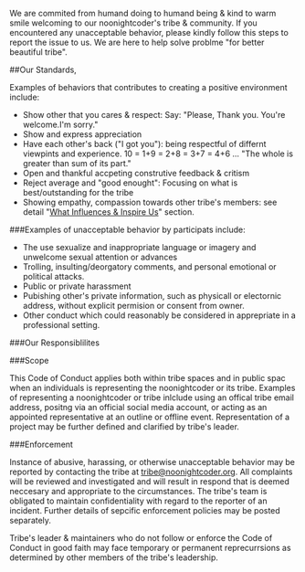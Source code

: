 We are commited from humand doing to humand being & kind to warm smile welcoming to our noonightcoder's tribe & community. If you encountered any unacceptable behavior, please kindly follow this steps to report the issue to us. We are here to help solve problme "for better beautiful tribe".


##Our Standards,

Examples of behaviors that contributes to creating a positive environment include:

* Show other that you cares & respect: Say: "Please, Thank you. You're welcome.I'm sorry."
* Show and express appreciation
* Have each other's back ("I got you"): being respectful of differnt viewpints and experience. 10 = 1+9 = 2+8 = 3+7 = 4+6 ... "The whole is greater than sum of its part."
* Open and thankful accpeting construtive feedback & critism
* Reject average and "good enought": Focusing on what is best/outstanding for the tribe
* Showing empathy, compassion towards other tribe's members: see detail "[What Influences & Inspire Us](https://github.com/soklux/teambook/blob/master/what-influenced-us.md)" section.

###Examples of unacceptable behavior by participats include:

* The use sexualize and inappropriate language or imagery and unwelcome sexual attention or advances
* Trolling, insulting/deorgatory comments, and personal emotional or political attacks.
* Public or private harassment
* Pubishing other's private information, such as physicall or electornic address, without explicit permision or consent from owner.
* Other conduct which could reasonably be considered in apprepriate in a professional setting.

###Our Responsiblilites

###Scope

This Code of Conduct applies both within tribe spaces and in public spac when an individuals is representing the noonightcoder or its tribe. Examples of representing a noonightcoder or tribe inlclude using an offical tribe email address, positng via an official social media account, or acting as an appointed representative at an outline or offline event. Representation of a project may be further defined and clarified by tribe's leader.

###Enforcement

Instance of abusive, harassing, or otherwise unacceptable behavior may be reported by contacting the tribe at tribe@noonightcoder.org. All complaints will be reviewed and investigated and will result in respond that is deemed neccesary and appropriate to the circumstances. The tribe's team is obligated to maintain confidentiality with regard to the reporter of an incident. Further details of sepcific enforcement policies may be posted separately.

Tribe's leader & maintainers who do not follow or enforce the Code of Conduct in good faith may face temporary or permanent reprecurrsions as determined by other members of the tribe's leadership.
